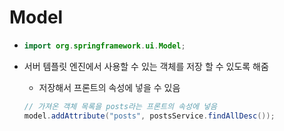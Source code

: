# Model

- ```java
  import org.springframework.ui.Model;
  ```

- 서버 템플릿 엔진에서 사용할 수 있는 객체를 저장 할 수 있도록 해줌

  - 저장해서 프론트의 속성에 넣을 수 있음

  ```java
  // 가져온 객체 목록을 posts라는 프론트의 속성에 넣음
  model.addAttribute("posts", postsService.findAllDesc());
  ```

  